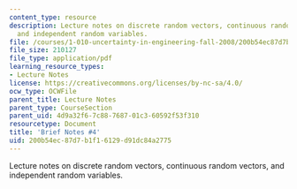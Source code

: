 ```yaml
---
content_type: resource
description: Lecture notes on discrete random vectors, continuous random vectors,
  and independent random variables.
file: /courses/1-010-uncertainty-in-engineering-fall-2008/200b54ec87d7b1f16129d91dc84a2775_notes_04.pdf
file_size: 210127
file_type: application/pdf
learning_resource_types:
- Lecture Notes
license: https://creativecommons.org/licenses/by-nc-sa/4.0/
ocw_type: OCWFile
parent_title: Lecture Notes
parent_type: CourseSection
parent_uid: 4d9a32f6-7c88-7687-01c3-60592f53f310
resourcetype: Document
title: 'Brief Notes #4'
uid: 200b54ec-87d7-b1f1-6129-d91dc84a2775
---
```

Lecture notes on discrete random vectors, continuous random vectors, and independent random variables.